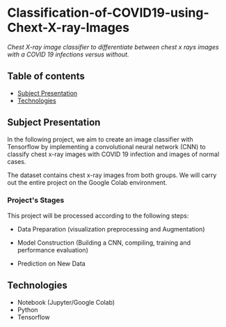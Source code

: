 # Classification-of-COVID19-using-Chext-X-ray-Images
*Chest X-ray image classifier to differentiate between chest x rays images with a COVID 19 infections versus without.*

## Table of contents
* [Subject Presentation](#subject-presentation)
* [Technologies](#technologies)

## Subject Presentation

In the following project, we aim to create an image classifier with Tensorflow by implementing a convolutional neural network (CNN) to classify chest x-ray images with COVID 19 infection and images of normal cases.

The dataset contains chest x-ray images from both groups. We will carry out the entire project on the Google Colab environment.

### Project's Stages
This project will be processed according to the following steps: 

- Data Preparation (visualization preprocessing and Augmentation)

- Model Construction (Building a CNN, compiling, training and performance evaluation)

- Prediction on New Data

## Technologies
* Notebook (Jupyter/Google Colab)
* Python 
* Tensorflow



